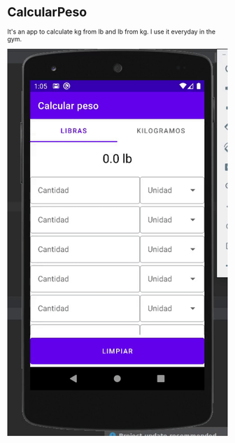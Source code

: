# CalcularPeso

It's an app to calculate kg from lb and lb from kg. I use it everyday in the gym.

<img src="https://raw.githubusercontent.com/Orlando17544/CalcularPeso/main/calcularPeso.gif" alt="ReduxStore" width="900px" />
